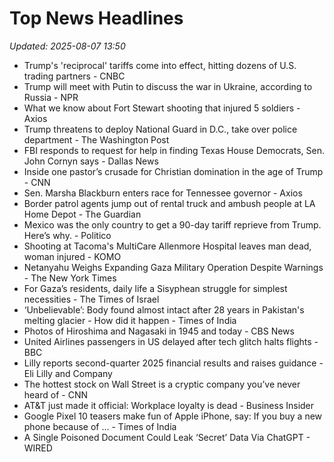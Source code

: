# Top News Headlines

_Updated: 2025-08-07 13:50_

- Trump's 'reciprocal' tariffs come into effect, hitting dozens of U.S. trading partners - CNBC
- Trump will meet with Putin to discuss the war in Ukraine, according to Russia - NPR
- What we know about Fort Stewart shooting that injured 5 soldiers - Axios
- Trump threatens to deploy National Guard in D.C., take over police department - The Washington Post
- FBI responds to request for help in finding Texas House Democrats, Sen. John Cornyn says - Dallas News
- Inside one pastor’s crusade for Christian domination in the age of Trump - CNN
- Sen. Marsha Blackburn enters race for Tennessee governor - Axios
- Border patrol agents jump out of rental truck and ambush people at LA Home Depot - The Guardian
- Mexico was the only country to get a 90-day tariff reprieve from Trump. Here’s why. - Politico
- Shooting at Tacoma's MultiCare Allenmore Hospital leaves man dead, woman injured - KOMO
- Netanyahu Weighs Expanding Gaza Military Operation Despite Warnings - The New York Times
- For Gaza’s residents, daily life a Sisyphean struggle for simplest necessities - The Times of Israel
- ‘Unbelievable’: Body found almost intact after 28 years in Pakistan's melting glacier - How did it happen - Times of India
- Photos of Hiroshima and Nagasaki in 1945 and today - CBS News
- United Airlines passengers in US delayed after tech glitch halts flights - BBC
- Lilly reports second-quarter 2025 financial results and raises guidance - Eli Lilly and Company
- The hottest stock on Wall Street is a cryptic company you’ve never heard of - CNN
- AT&T just made it official: Workplace loyalty is dead - Business Insider
- Google Pixel 10 teasers make fun of Apple iPhone, say: If you buy a new phone because of ... - Times of India
- A Single Poisoned Document Could Leak ‘Secret’ Data Via ChatGPT - WIRED